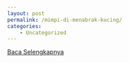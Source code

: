 ```yaml
---
layout: post
permalink: /mimpi-di-menabrak-kucing/
categories:
    - Uncategorized
---
```


[Baca Selengkapnya](/01)